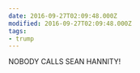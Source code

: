 ```yaml
---
date: 2016-09-27T02:09:48.000Z
modified: 2016-09-27T02:09:48.000Z
tags:
- trump
---
```


  NOBODY CALLS SEAN HANNITY!
